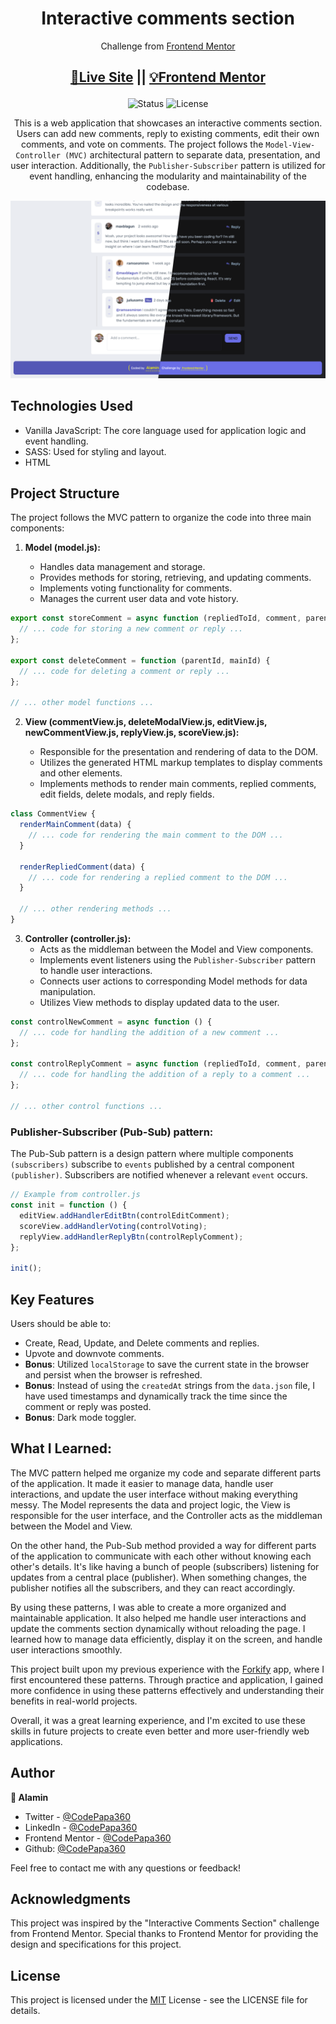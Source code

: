 <h1 align="center">Interactive comments section</h1>
<div align="center">

Challenge from [Frontend Mentor](https://www.frontendmentor.io/challenges)

<h2>

[🚀Live Site](https://interactive-comments-section-codepapa360.vercel.app/)
||
[💡Frontend Mentor]()

</h2>
</div>

<!-- Badges -->
<div align="center">

<img src="https://img.shields.io/badge/Status-Completed-success?style=flat" alt="Status" />

<!-- Liceensee -->
<img src="https://img.shields.io/badge/License-MIT-blue?style=flat" alt="License" />

</div>

<p align="center">
This is a web application that showcases an interactive comments section. Users can add new comments, reply to existing comments, edit their own comments, and vote on comments. The project follows the <code>Model-View-Controller (MVC)</code> architectural pattern to separate data, presentation, and user interaction. Additionally, the <code>Publisher-Subscriber</code> pattern is utilized for event handling, enhancing the modularity and maintainability of the codebase.
</p>

<!-- Screenshot -->
<a align="center" href="https://interactive-comments-section-codepapa360.vercel.app/">

![Screenshot](./screenshots/Interactive-comments-section-preview-codepapa360.png)

</a>

## Technologies Used

- Vanilla JavaScript: The core language used for application logic and event handling.
- SASS: Used for styling and layout.
- HTML

## Project Structure

The project follows the MVC pattern to organize the code into three main components:

1. **Model (model.js):**

   - Handles data management and storage.
   - Provides methods for storing, retrieving, and updating comments.
   - Implements voting functionality for comments.
   - Manages the current user data and vote history.

```javascript
export const storeComment = async function (repliedToId, comment, parentId) {
  // ... code for storing a new comment or reply ...
};

export const deleteComment = function (parentId, mainId) {
  // ... code for deleting a comment or reply ...
};

// ... other model functions ...
```

2. **View (commentView.js, deleteModalView.js, editView.js, newCommentView.js, replyView.js, scoreView.js):**

   - Responsible for the presentation and rendering of data to the DOM.
   - Utilizes the generated HTML markup templates to display comments and other elements.
   - Implements methods to render main comments, replied comments, edit fields, delete modals, and reply fields.

```javascript
class CommentView {
  renderMainComment(data) {
    // ... code for rendering the main comment to the DOM ...
  }

  renderRepliedComment(data) {
    // ... code for rendering a replied comment to the DOM ...
  }

  // ... other rendering methods ...
}
```

3. **Controller (controller.js):**
   - Acts as the middleman between the Model and View components.
   - Implements event listeners using the `Publisher-Subscriber` pattern to handle user interactions.
   - Connects user actions to corresponding Model methods for data manipulation.
   - Utilizes View methods to display updated data to the user.

```javascript
const controlNewComment = async function () {
  // ... code for handling the addition of a new comment ...
};

const controlReplyComment = async function (repliedToId, comment, parentId) {
  // ... code for handling the addition of a reply to a comment ...
};

// ... other control functions ...
```

### Publisher-Subscriber (Pub-Sub) pattern:

The Pub-Sub pattern is a design pattern where multiple components `(subscribers)` subscribe to `events` published by a central component `(publisher)`. Subscribers are notified whenever a relevant `event` occurs.

```javascript
// Example from controller.js
const init = function () {
  editView.addHandlerEditBtn(controlEditComment);
  scoreView.addHandlerVoting(controlVoting);
  replyView.addHandlerReplyBtn(controlReplyComment);
};

init();
```

## Key Features

Users should be able to:

- Create, Read, Update, and Delete comments and replies.
- Upvote and downvote comments.
- **Bonus**: Utilized `localStorage` to save the current state in the browser and persist when the browser is refreshed.
- **Bonus**: Instead of using the `createdAt` strings from the `data.json` file, I have used timestamps and dynamically track the time since the comment or reply was posted.
- **Bonus**: Dark mode toggler.

## What I Learned:

The MVC pattern helped me organize my code and separate different parts of the application. It made it easier to manage data, handle user interactions, and update the user interface without making everything messy. The Model represents the data and project logic, the View is responsible for the user interface, and the Controller acts as the middleman between the Model and View.

On the other hand, the Pub-Sub method provided a way for different parts of the application to communicate with each other without knowing each other's details. It's like having a bunch of people (subscribers) listening for updates from a central place (publisher). When something changes, the publisher notifies all the subscribers, and they can react accordingly.

By using these patterns, I was able to create a more organized and maintainable application. It also helped me handle user interactions and update the comments section dynamically without reloading the page. I learned how to manage data efficiently, display it on the screen, and handle user interactions smoothly.

This project built upon my previous experience with the [Forkify](https://github.com/CodePapa360/Forkify-Recipe-App) app, where I first encountered these patterns. Through practice and application, I gained more confidence in using these patterns effectively and understanding their benefits in real-world projects.

Overall, it was a great learning experience, and I'm excited to use these skills in future projects to create even better and more user-friendly web applications.

## Author

<b>👤 Alamin</b>

- Twitter - [@CodePapa360](https://www.twitter.com/CodePapa360)
- LinkedIn - [@CodePapa360](https://www.linkedin.com/in/codepapa360)
- Frontend Mentor - [@CodePapa360](https://www.frontendmentor.io/profile/CodePapa360)
- Github: [@CodePapa360](https://github.com/codepapa360)

Feel free to contact me with any questions or feedback!

## Acknowledgments

This project was inspired by the "Interactive Comments Section" challenge from Frontend Mentor. Special thanks to Frontend Mentor for providing the design and specifications for this project.

## License

This project is licensed under the [MIT](https://github.com/CodePapa360/Interactive-comments-section/blob/main/LICENSE.md) License - see the LICENSE file for details.
